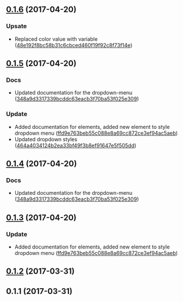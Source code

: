 <a name="0.1.6"></a>
## [0.1.6](https://github.com/advanced-rest-client/anypoint-styles/compare/0.1.5...v0.1.6) (2017-04-20)


### Upsate

* Replaced color value with variable ([48e192f8bc58b31c6cbced460f19f92c8f73f14e](https://github.com/advanced-rest-client/anypoint-styles/commit/48e192f8bc58b31c6cbced460f19f92c8f73f14e))



<a name="0.1.5"></a>
## [0.1.5](https://github.com/advanced-rest-client/anypoint-styles/compare/0.1.2...v0.1.5) (2017-04-20)


### Docs

* Updated documentation for the dropdown-menu ([348a9d3317339bcddc63eacb3f70ba53f025e309](https://github.com/advanced-rest-client/anypoint-styles/commit/348a9d3317339bcddc63eacb3f70ba53f025e309))

### Update

* Added documentation for elements, added new element to style dropdown menu ([ffd9e763beb55c088e8a69cc872ce3ef94ac5aeb](https://github.com/advanced-rest-client/anypoint-styles/commit/ffd9e763beb55c088e8a69cc872ce3ef94ac5aeb))
* Updated dropdown styles ([464a4034124b2ea33bf49f3b8ef91647e5f505dd](https://github.com/advanced-rest-client/anypoint-styles/commit/464a4034124b2ea33bf49f3b8ef91647e5f505dd))



<a name="0.1.4"></a>
## [0.1.4](https://github.com/advanced-rest-client/anypoint-styles/compare/0.1.3...v0.1.4) (2017-04-20)


### Docs

* Updated documentation for the dropdown-menu ([348a9d3317339bcddc63eacb3f70ba53f025e309](https://github.com/advanced-rest-client/anypoint-styles/commit/348a9d3317339bcddc63eacb3f70ba53f025e309))



<a name="0.1.3"></a>
## [0.1.3](https://github.com/advanced-rest-client/anypoint-styles/compare/0.1.2...v0.1.3) (2017-04-20)


### Update

* Added documentation for elements, added new element to style dropdown menu ([ffd9e763beb55c088e8a69cc872ce3ef94ac5aeb](https://github.com/advanced-rest-client/anypoint-styles/commit/ffd9e763beb55c088e8a69cc872ce3ef94ac5aeb))



<a name="0.1.2"></a>
## [0.1.2](https://github.com/advanced-rest-client/anypoint-styles/compare/0.1.1...v0.1.2) (2017-03-31)




<a name="0.1.1"></a>
## 0.1.1 (2017-03-31)




